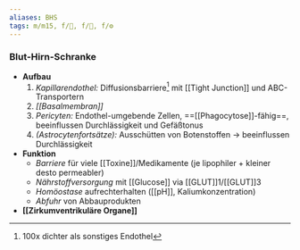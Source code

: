 ```yaml
---
aliases: BHS
tags: m/m15, f/🧠, f/🔬, f/⚙️
---
```

### Blut-Hirn-Schranke 
- **Aufbau**
	1. *Kapillarendothel:* Diffusionsbarriere[^1] mit [[Tight Junction]] und ABC-Transportern
	2. *[[Basalmembran]]*
	3. *Pericyten:* Endothel-umgebende Zellen, ==[[Phagocytose]]-fähig==, beeinflussen Durchlässigkeit und Gefäßtonus
	4. *(Astrocytenfortsätze):* Ausschütten von Botenstoffen → beeinflussen Durchlässigkeit
- **Funktion**
	- *Barriere* für viele [[Toxine]]/Medikamente (je lipophiler + kleiner desto permeabler)
	- *Nährstoffversorgung* mit [[Glucose]] via [[GLUT]]1/[[GLUT]]3
	- *Homöostase* aufrechterhalten ([[pH]], Kaliumkonzentration)
	- *Abfuhr* von Abbauprodukten
- **[[Zirkumventrikuläre Organe]]**


[^1]: 100x dichter als sonstiges Endothel